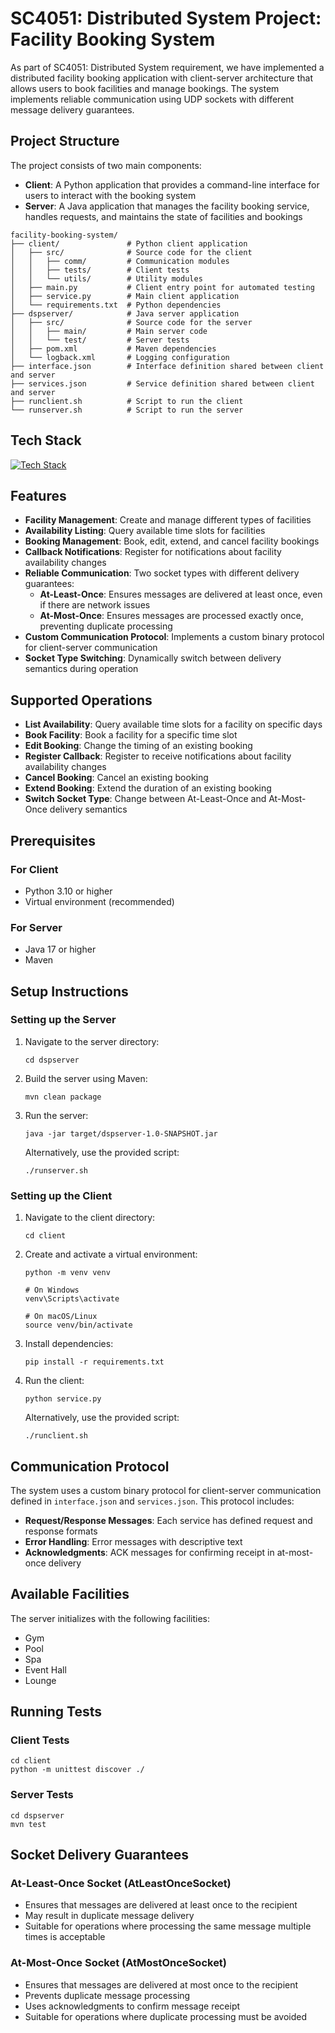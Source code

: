 # SC4051: Distributed System Project: Facility Booking System

As part of SC4051: Distributed System requirement, we have implemented a distributed facility booking application with client-server architecture that allows users to book facilities and manage bookings. The system implements reliable communication using UDP sockets with different message delivery guarantees.

## Project Structure

The project consists of two main components:

- **Client**: A Python application that provides a command-line interface for users to interact with the booking system
- **Server**: A Java application that manages the facility booking service, handles requests, and maintains the state of facilities and bookings

```
facility-booking-system/
├── client/               # Python client application
│   ├── src/              # Source code for the client
│   │   ├── comm/         # Communication modules
│   │   ├── tests/        # Client tests
│   │   └── utils/        # Utility modules
│   ├── main.py           # Client entry point for automated testing
│   ├── service.py        # Main client application
│   └── requirements.txt  # Python dependencies
├── dspserver/            # Java server application
│   ├── src/              # Source code for the server
│   │   ├── main/         # Main server code
│   │   └── test/         # Server tests
│   ├── pom.xml           # Maven dependencies
│   └── logback.xml       # Logging configuration
├── interface.json        # Interface definition shared between client and server
├── services.json         # Service definition shared between client and server
├── runclient.sh          # Script to run the client
└── runserver.sh          # Script to run the server
```
## Tech Stack
[![Tech Stack](https://skillicons.dev/icons?i=java,py&perline=3)](https://skillicons.dev)

## Features

- **Facility Management**: Create and manage different types of facilities
- **Availability Listing**: Query available time slots for facilities
- **Booking Management**: Book, edit, extend, and cancel facility bookings
- **Callback Notifications**: Register for notifications about facility availability changes
- **Reliable Communication**: Two socket types with different delivery guarantees:
  - **At-Least-Once**: Ensures messages are delivered at least once, even if there are network issues
  - **At-Most-Once**: Ensures messages are processed exactly once, preventing duplicate processing
- **Custom Communication Protocol**: Implements a custom binary protocol for client-server communication
- **Socket Type Switching**: Dynamically switch between delivery semantics during operation

## Supported Operations

- **List Availability**: Query available time slots for a facility on specific days
- **Book Facility**: Book a facility for a specific time slot
- **Edit Booking**: Change the timing of an existing booking
- **Register Callback**: Register to receive notifications about facility availability changes
- **Cancel Booking**: Cancel an existing booking
- **Extend Booking**: Extend the duration of an existing booking
- **Switch Socket Type**: Change between At-Least-Once and At-Most-Once delivery semantics

## Prerequisites

### For Client
- Python 3.10 or higher
- Virtual environment (recommended)

### For Server
- Java 17 or higher
- Maven

## Setup Instructions

### Setting up the Server

1. Navigate to the server directory:
   ```
   cd dspserver
   ```

2. Build the server using Maven:
   ```
   mvn clean package
   ```

3. Run the server:
   ```
   java -jar target/dspserver-1.0-SNAPSHOT.jar
   ```
   
   Alternatively, use the provided script:
   ```
   ./runserver.sh
   ```

### Setting up the Client

1. Navigate to the client directory:
   ```
   cd client
   ```

2. Create and activate a virtual environment:
   ```
   python -m venv venv
   
   # On Windows
   venv\Scripts\activate
   
   # On macOS/Linux
   source venv/bin/activate
   ```

3. Install dependencies:
   ```
   pip install -r requirements.txt
   ```

4. Run the client:
   ```
   python service.py
   ```
   
   Alternatively, use the provided script:
   ```
   ./runclient.sh
   ```

## Communication Protocol

The system uses a custom binary protocol for client-server communication defined in `interface.json` and `services.json`. This protocol includes:

- **Request/Response Messages**: Each service has defined request and response formats
- **Error Handling**: Error messages with descriptive text
- **Acknowledgments**: ACK messages for confirming receipt in at-most-once delivery

## Available Facilities

The server initializes with the following facilities:
- Gym
- Pool
- Spa
- Event Hall
- Lounge

## Running Tests

### Client Tests
```
cd client
python -m unittest discover ./
```

### Server Tests
```
cd dspserver
mvn test
```

## Socket Delivery Guarantees

### At-Least-Once Socket (AtLeastOnceSocket)
- Ensures that messages are delivered at least once to the recipient
- May result in duplicate message delivery
- Suitable for operations where processing the same message multiple times is acceptable

### At-Most-Once Socket (AtMostOnceSocket)
- Ensures that messages are delivered at most once to the recipient
- Prevents duplicate message processing
- Uses acknowledgments to confirm message receipt
- Suitable for operations where duplicate processing must be avoided
